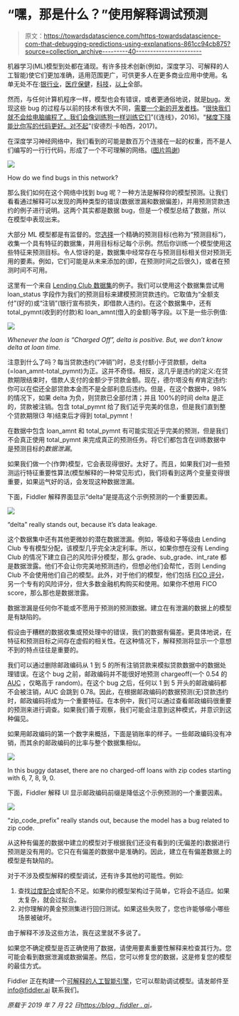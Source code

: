 # “嘿，那是什么？”使用解释调试预测

> 原文：<https://towardsdatascience.com/https-towardsdatascience-com-that-debugging-predictions-using-explanations-861cc94cb875?source=collection_archive---------40----------------------->

机器学习(ML)模型到处都在涌现。有许多技术创新(例如，深度学习、可解释的人工智能)使它们更加准确，适用范围更广，可供更多人在更多商业应用中使用。名单无处不在:[银行业](https://www.techradar.com/news/how-ai-and-machine-learning-our-improving-the-banking-experience)，[医疗保健](https://www.accenture.com/us-en/insight-artificial-intelligence-healthcare)，[科技](https://www.wired.com/story/guide-self-driving-cars/)，[以上](https://www.forbes.com/sites/forbestechcouncil/2018/09/27/15-business-applications-for-artificial-intelligence-and-machine-learning/#413d9992579f)全部。

然而，与任何计算机程序一样，模型也会有错误，或者更通俗地说，就是[bug](https://web.archive.org/web/20000818180803/http://www.jamesshuggins.com/h/tek1/first_computer_bug_large.htm)。发现这些 bug 的过程与以前的技术有很大不同，[需要一个新的开发者栈](https://blog.fiddler.ai/2019/06/ai-needs-a-new-developer-stack/)。“[很快我们就不会给电脑编程了，我们会像训练狗一样训练它们](https://www.wired.com/2016/05/the-end-of-code/)”(《连线》，2016)。“[梯度下降能比你写的代码更好。对不起](https://medium.com/@karpathy/software-2-0-a64152b37c35)”(安德烈·卡帕西，2017)。

在深度学习神经网络中，我们看到的可能是数百万个连接在一起的权重，而不是人们编写的一行行代码，形成了一个不可理解的网络。([图片鸣谢](https://commons.wikimedia.org/wiki/File:Two-layer_feedforward_artificial_neural_network.png))

![](img/8caf7e9bba0bcba75d4785eec6e526fc.png)

How do we find bugs in this network?

那么我们如何在这个网络中找到 bug 呢？一种方法是解释你的模型预测。让我们看看通过解释可以发现的两种类型的错误(数据泄漏和数据偏差)，并用预测贷款违约的例子进行说明。这两个其实都是数据 bug，但是一个模型总结了数据，所以在模型中表现出来。

大部分 ML 模型都是有监督的。您[选择](https://blog.fiddler.ai/2019/05/humans-choose-ai-does-not/)一个精确的预测目标(也称为“预测目标”)，收集一个具有特征的数据集，并用目标标记每个示例。然后你训练一个模型使用这些特征来预测目标。令人惊讶的是，数据集中经常存在与预测目标相关但对预测无用的要素。例如，它们可能是从未来添加的(即，在预测时间之后很久)，或者在预测时间不可用。

这里有一个来自 [Lending Club 数据集](https://github.com/fiddler-labs/p2p-lending-data)的例子。我们可以使用这个数据集尝试用 loan_status 字段作为我们的预测目标来建模预测贷款违约。它取值为“全额支付”(好的)或“注销”(银行宣布损失，即借款人违约)。在这个数据集中，还有 total_pymnt(收到的付款)和 loan_amnt(借入的金额)等字段。以下是一些示例值:

![](img/91cdd1ecd2f804b7642ba8bbb9f3f83c.png)

*Whenever the loan is “Charged Off”, delta is positive. But, we don’t know delta at loan time.*

注意到什么了吗？每当贷款违约(“冲销”)时，总支付额小于贷款额，delta (=loan_amnt-total_pymnt)为正。这并不奇怪。相反，这几乎是违约的定义:在贷款期限结束时，借款人支付的金额少于贷款金额。现在，德尔塔没有*有*肯定违约:你可以在偿还全部贷款本金而不是全部利息后违约。但是，在这个数据中，98%的情况下，如果 delta 为负，则贷款已全部付清；并且 100%的时间 delta 是正的，贷款被注销。包含 total_pymnt 给了我们近乎完美的信息，但是我们直到整个贷款期限(3 年)结束后才得到 total_pymnt！

在数据中包含 loan_amnt 和 total_pymnt 有可能实现近乎完美的预测，但是我们不会真正使用 total_pymnt 来完成真正的预测任务。将它们都包含在训练数据中是预测目标的*数据泄漏*。

如果我们做一个(作弊)模型，它会表现得很好。太好了。而且，如果我们对一些预测运行特征重要性算法(模型解释的一种常见形式)，我们将看到这两个变量变得很重要，如果运气好的话，会发现这种数据泄漏。

下面，Fiddler 解释界面显示“delta”是提高这个示例预测的一个重要因素。

![](img/53f066c97e40678127b1a9f2ca0e62cf.png)

“delta” really stands out, because it’s data leakage.

这个数据集中还有其他更微妙的潜在数据泄漏。例如，等级和子等级由 Lending Club 专有模型分配，该模型几乎完全决定利率。所以，如果你想在没有 Lending Club 的情况下建立自己的风险评分模型，那么 grade、sub_grade、int_rate 都是数据泄露。他们不会让你完美地预测违约，但想必他们会帮忙，否则 Lending Club 不会使用他们自己的模型。此外，对于他们的模型，他们包括 [FICO 评分](https://www.fico.com/en/products/fico-score)，另一个专有的风险评分，但大多数金融机构购买和使用。如果你不想用 FICO score，那么那也是数据泄露。

数据泄漏是任何你不能或不愿用于预测的预测数据。建立在有泄漏的数据上的模型是有缺陷的。

假设由于糟糕的数据收集或预处理中的错误，我们的数据有偏差。更具体地说，在特征和预测目标之间存在虚假的相关性。在这种情况下，解释预测将显示一个意想不到的特点往往是重要的。

我们可以通过删除邮政编码从 1 到 5 的所有注销贷款来模拟贷款数据中的数据处理错误。在这个 bug 之前，邮政编码并不能很好地预测 chargeoff(一个 0.54 的 [AUC](https://en.wikipedia.org/wiki/Receiver_operating_characteristic#Area_under_the_curve) ，仅略高于 random)。在这个 bug 之后，任何以 1 到 5 开头的邮政编码都不会被注销，AUC 会跳到 0.78。因此，在根据邮政编码的数据预测(无)贷款违约时，邮政编码将成为一个重要特征。在本例中，我们可以通过查看邮政编码很重要的预测来进行调查。如果我们善于观察，我们可能会注意到这种模式，并意识到这种偏见。

如果用邮政编码的第一个数字来概括，下面是销账率的样子。一些邮政编码没有冲销，而其余的邮政编码的比率与整个数据集相似。

![](img/7e238c71b59de8e3fe77768fe57bc240.png)

In this buggy dataset, there are no charged-off loans with zip codes starting with 6, 7, 8, 9, 0.

下面，Fiddler 解释 UI 显示邮政编码前缀是降低这个示例预测的一个重要因素。

![](img/2b18fda64f929e2c6aae3b5e152932cd.png)

“zip_code_prefix” really stands out, because the model has a bug related to zip code.

从这种有偏差的数据中建立的模型对于根据我们还没有看到的(无偏差的)数据进行预测是没有用的。它只在有偏差的数据中是准确的。因此，建立在有偏差数据上的模型是有缺陷的。

对于不涉及模型解释的模型调试，还有许多其他的可能性。例如:

1.  查找[过度配合](https://en.wikipedia.org/wiki/Overfitting)或配合不足。如果你的模型架构过于简单，它将会不适应。如果太复杂，就会过拟合。
2.  对你理解的黄金预测集进行回归测试。如果这些失败了，您也许能够缩小哪些场景被破坏。

由于解释不涉及这些方法，我在这里就不多说了。

如果您不确定模型是否正确使用了数据，请使用要素重要性解释来检查其行为。您可能会看到数据泄漏或数据偏差。然后，您可以修复您的数据，这是修复您的模型的最佳方式。

Fiddler 正在构建一个[可解释的人工智能引擎](https://fiddler.ai/)，它可以帮助调试模型。请发邮件至 [info@fiddler.ai](mailto:info@fiddler.ai) 联系我们。

*原载于 2019 年 7 月 22 日*[*https://blog . fiddler . ai*](https://blog.fiddler.ai/2019/07/debugging-predictions-using-explanations/?preview=true)*。*